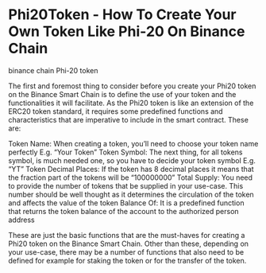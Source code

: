 # Phi20Token - How To Create Your Own Token Like Phi-20 On Binance Chain
binance chain Phi-20 token


The first and foremost thing to consider before you create your Phi20 token on the Binance Smart Chain is to define the use of your token and the functionalities it will facilitate. As the Phi20 token is like an extension of the ERC20 token standard, it requires some predefined functions and characteristics that are imperative to include in the smart contract. These are:


Token Name: When creating a token, you’ll need to choose your token name perfectly E.g. “Your Token”
Token Symbol: The next thing, for all tokens symbol, is much needed one, so you have to decide your token symbol E.g. “YT”
Token Decimal Places: If the token has 8 decimal places it means that the fraction part of the tokens will be “100000000”
Total Supply: You need to provide the number of tokens that be supplied in your use-case. This number should be well thought as it determines the circulation of the token and affects the value of the token
Balance Of: It is a predefined function that returns the token balance of the account to the authorized person address


These are just the basic functions that are the must-haves for creating a Phi20 token on the Binance Smart Chain. Other than these, depending on your use-case, there may be a number of functions that also need to be defined for example for staking the token or for the transfer of the token. 

